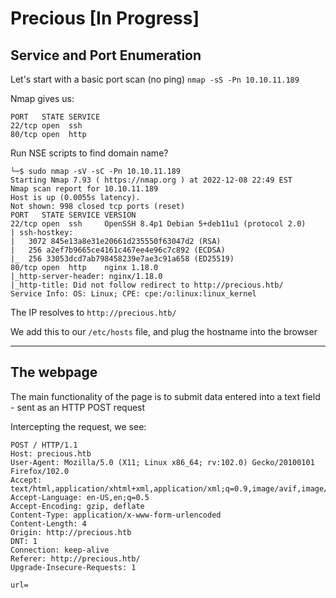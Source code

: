 # Precious [In Progress]

## Service and Port Enumeration

Let's start with a basic port scan (no ping)
`nmap -sS -Pn 10.10.11.189`

Nmap gives us:
```
PORT   STATE SERVICE
22/tcp open  ssh
80/tcp open  http
```

Run NSE scripts to find domain name?
```
└─$ sudo nmap -sV -sC -Pn 10.10.11.189
Starting Nmap 7.93 ( https://nmap.org ) at 2022-12-08 22:49 EST
Nmap scan report for 10.10.11.189
Host is up (0.0055s latency).
Not shown: 998 closed tcp ports (reset)
PORT   STATE SERVICE VERSION
22/tcp open  ssh     OpenSSH 8.4p1 Debian 5+deb11u1 (protocol 2.0)
| ssh-hostkey: 
|   3072 845e13a8e31e20661d235550f63047d2 (RSA)
|   256 a2ef7b9665ce4161c467ee4e96c7c892 (ECDSA)
|_  256 33053dcd7ab798458239e7ae3c91a658 (ED25519)
80/tcp open  http    nginx 1.18.0
|_http-server-header: nginx/1.18.0
|_http-title: Did not follow redirect to http://precious.htb/
Service Info: OS: Linux; CPE: cpe:/o:linux:linux_kernel
```

The IP resolves to `http://precious.htb/`

We add this to our `/etc/hosts` file, and plug the hostname into the browser

---

## The webpage

The main functionality of the page is to submit data entered into a text field - sent as an HTTP POST request

Intercepting the request, we see:
```
POST / HTTP/1.1
Host: precious.htb
User-Agent: Mozilla/5.0 (X11; Linux x86_64; rv:102.0) Gecko/20100101 Firefox/102.0
Accept: text/html,application/xhtml+xml,application/xml;q=0.9,image/avif,image/webp,*/*;q=0.8
Accept-Language: en-US,en;q=0.5
Accept-Encoding: gzip, deflate
Content-Type: application/x-www-form-urlencoded
Content-Length: 4
Origin: http://precious.htb
DNT: 1
Connection: keep-alive
Referer: http://precious.htb/
Upgrade-Insecure-Requests: 1

url=
```
